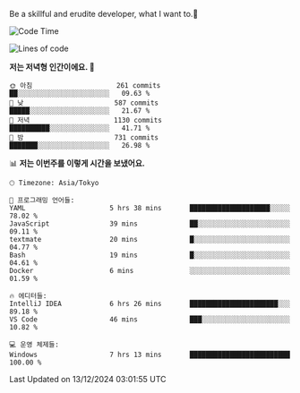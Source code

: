 Be a skillful and erudite developer, what I want to.👶

<!--START_SECTION:waka-->
![Code Time](http://img.shields.io/badge/Code%20Time-1%2C473%20hrs%2026%20mins-blue)

![Lines of code](https://img.shields.io/badge/%EC%A0%80%EB%8A%94%20%EC%97%AC%ED%83%9C%EA%B9%8C%EC%A7%80%20-918.3%20thousand%20%EC%A4%84%EC%9D%98%20%EC%BD%94%EB%93%9C%EB%A5%BC%20%EC%9E%91%EC%84%B1%ED%96%88%EC%96%B4%EC%9A%94.-blue)

**저는 저녁형 인간이에요. 🦉** 

```text
🌞 아침                     261 commits         ██░░░░░░░░░░░░░░░░░░░░░░░   09.63 % 
🌆 낮　                     587 commits         █████░░░░░░░░░░░░░░░░░░░░   21.67 % 
🌃 저녁                     1130 commits        ██████████░░░░░░░░░░░░░░░   41.71 % 
🌙 밤　                     731 commits         ███████░░░░░░░░░░░░░░░░░░   26.98 % 
```


📊 **저는 이번주를 이렇게 시간을 보냈어요.** 

```text
🕑︎ Timezone: Asia/Tokyo

💬 프로그래밍 언어들: 
YAML                     5 hrs 38 mins       ████████████████████░░░░░   78.02 % 
JavaScript               39 mins             ██░░░░░░░░░░░░░░░░░░░░░░░   09.11 % 
textmate                 20 mins             █░░░░░░░░░░░░░░░░░░░░░░░░   04.77 % 
Bash                     19 mins             █░░░░░░░░░░░░░░░░░░░░░░░░   04.61 % 
Docker                   6 mins              ░░░░░░░░░░░░░░░░░░░░░░░░░   01.59 % 

🔥 에디터들: 
IntelliJ IDEA            6 hrs 26 mins       ██████████████████████░░░   89.18 % 
VS Code                  46 mins             ███░░░░░░░░░░░░░░░░░░░░░░   10.82 % 

💻 운영 체제들: 
Windows                  7 hrs 13 mins       █████████████████████████   100.00 % 
```


 Last Updated on 13/12/2024 03:01:55 UTC
<!--END_SECTION:waka-->
